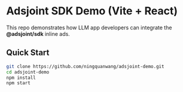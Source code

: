 # Adsjoint SDK Demo (Vite + React)

This repo demonstrates how LLM app developers can integrate the **@adsjoint/sdk** inline ads.

## Quick Start

```bash
git clone https://github.com/ningquanwang/adsjoint-demo.git
cd adsjoint-demo
npm install
npm start